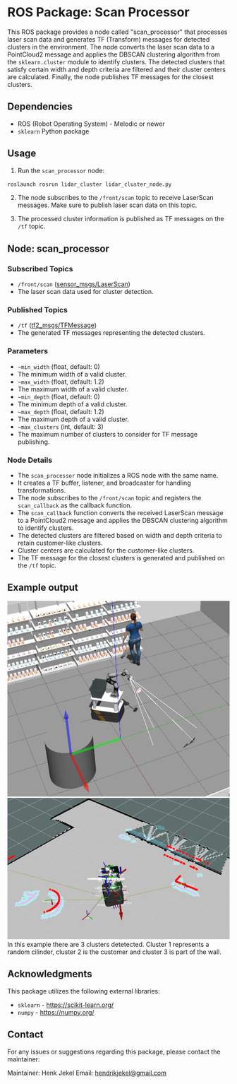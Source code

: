# ROS Package: Scan Processor

This ROS package provides a node called "scan_processor" that processes laser scan data and generates TF (Transform) messages for detected clusters in the environment. The node converts the laser scan data to a PointCloud2 message and applies the DBSCAN clustering algorithm from the `sklearn.cluster` module to identify clusters. The detected clusters that satisfy certain width and depth criteria are filtered and their cluster centers are calculated. Finally, the node publishes TF messages for the closest clusters.

## Dependencies

- ROS (Robot Operating System) - Melodic or newer
- `sklearn` Python package

## Usage

1. Run the `scan_processor` node:
```bash
roslaunch rosrun lidar_cluster lidar_cluster_node.py
```

2. The node subscribes to the `/front/scan` topic to receive LaserScan messages. Make sure to publish laser scan data on this topic.

3. The processed cluster information is published as TF messages on the `/tf` topic.



## Node: scan_processor

### Subscribed Topics

- `/front/scan` ([sensor_msgs/LaserScan](http://docs.ros.org/api/sensor_msgs/html/msg/LaserScan.html))
- The laser scan data used for cluster detection.

### Published Topics

- `/tf` ([tf2_msgs/TFMessage](http://docs.ros.org/api/tf2_msgs/html/msg/TFMessage.html))
- The generated TF messages representing the detected clusters.

### Parameters

- `~min_width` (float, default: 0)
- The minimum width of a valid cluster.
- `~max_width` (float, default: 1.2)
- The maximum width of a valid cluster.
- `~min_depth` (float, default: 0)
- The minimum depth of a valid cluster.
- `~max_depth` (float, default: 1.2)
- The maximum depth of a valid cluster.
- `~max_clusters` (int, default: 3)
- The maximum number of clusters to consider for TF message publishing.

### Node Details

- The `scan_processor` node initializes a ROS node with the same name.
- It creates a TF buffer, listener, and broadcaster for handling transformations.
- The node subscribes to the `/front/scan` topic and registers the `scan_callback` as the callback function.
- The `scan_callback` function converts the received LaserScan message to a PointCloud2 message and applies the DBSCAN clustering algorithm to identify clusters.
- The detected clusters are filtered based on width and depth criteria to retain customer-like clusters.
- Cluster centers are calculated for the customer-like clusters.
- The TF message for the closest clusters is generated and published on the `/tf` topic.

## Example output

![-](./images/gazebo_person_restocking_trolley.png)
![-](./images/rviz_person_restocking_trolley.png)
In this example there are 3 clusters detetected. Cluster 1 represents a random cilinder, cluster 2 is the customer and cluster 3 is part of the wall.
## Acknowledgments

This package utilizes the following external libraries:

- `sklearn` - https://scikit-learn.org/
- `numpy` - https://numpy.org/

## Contact

For any issues or suggestions regarding this package, please contact the maintainer:

Maintainer: Henk Jekel
Email: hendrikjekel@gmail.com
